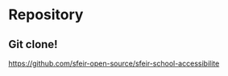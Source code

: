 <!-- .slide: class="with-code-bg-dark" -->

# Repository

## Git clone!

https://github.com/sfeir-open-source/sfeir-school-accessibilite

<img src="./assets/images/qr-repo.png" alt="" class="center h-500"/>

<br>

